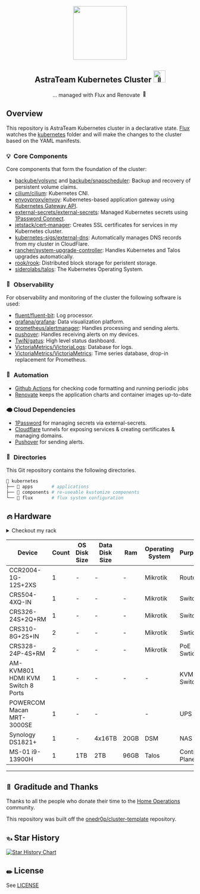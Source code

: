<div align="center">

<img width="144px" height="144px" src="https://raw.githubusercontent.com/astrateam-net/home-cluster/main/docs/src/assets/logo.png"/>

## AstraTeam Kubernetes Cluster <img src="https://fonts.gstatic.com/s/e/notoemoji/latest/1f680/512.gif" alt="🚀" width="32" height="32">


... managed with Flux and Renovate <img src="https://fonts.gstatic.com/s/e/notoemoji/latest/1f916/512.gif" alt="🤖" width="16" height="16">

</div>



</div>

## Overview

This repository is AstraTeam Kubernetes cluster in a declarative state. [Flux](https://github.com/fluxcd/flux2) watches the [kubernetes](./kubernetes/) folder and will make the changes to the cluster based on the YAML manifests.

### <img src="https://fonts.gstatic.com/s/e/notoemoji/latest/1f4a1/512.gif" alt="💡" width="16" height="16"> Core Components

Core components that form the foundation of the cluster:

- [backube/volsync](https://github.com/backube/volsync) and [backube/snapscheduler](https://github.com/backube/snapscheduler): Backup and recovery of persistent volume claims.
- [cilium/cilium](https://github.com/cilium/cilium): Kubernetes CNI.
- [envoyproxy/envoy](https://github.com/envoyproxy/gateway): Kubernetes-based application gateway using [Kubernetes Gateway API](https://gateway-api.sigs.k8s.io/).
- [external-secrets/external-secrets](https://github.com/external-secrets/external-secrets): Managed Kubernetes secrets using [1Password Connect](https://github.com/1Password/connect).
- [jetstack/cert-manager](https://cert-manager.io/docs/): Creates SSL certificates for services in my Kubernetes cluster.
- [kubernetes-sigs/external-dns](https://github.com/kubernetes-sigs/external-dns): Automatically manages DNS records from my cluster in CloudFlare.
- [rancher/system-upgrade-controller](https://github.com/rancher/system-upgrade-controller): Handles Kubernetes and Talos upgrades automatically.
- [rook/rook](https://github.com/rook/rook): Distributed block storage for peristent storage.
- [siderolabs/talos](https://www.talos.dev/): The Kubernetes Operating System.

### <img src="https://fonts.gstatic.com/s/e/notoemoji/latest/1f6a8/512.gif" alt="🚨" width="16" height="16"> Observability

For observability and monitoring of the cluster the following software is used:

- [fluent/fluent-bit](https://github.com/fluent/fluent-bit): Log processor.
- [grafana/grafana](https://github.com/grafana/grafana): Data visualization platform.
- [prometheus/alertmanager](https://github.com/prometheus/alertmanager): Handles processing and sending alerts.
- [pushover](https://pushover.net): Handles receiving alerts on my devices.
- [TwiN/gatus](https://github.com/TwiN/gatus): High level status dashboard.
- [VictoriaMetrics/VictoriaLogs](https://docs.victoriametrics.com/victorialogs/): Database for logs.
- [VictoriaMetrics/VictoriaMetrics](https://github.com/VictoriaMetrics/VictoriaMetrics): Time series database, drop-in replacement for Prometheus.

### <img src="https://fonts.gstatic.com/s/e/notoemoji/latest/1f916/512.gif" alt="🤖" width="16" height="16"> Automation

- [Github Actions](https://docs.github.com/en/actions) for checking code formatting and running periodic jobs
- [Renovate](https://github.com/renovatebot/renovate) keeps the application charts and container images up-to-date

### <img src="https://fonts.gstatic.com/s/e/notoemoji/latest/1f32a_fe0f/512.gif" alt="🌪" width="16" height="16"> Cloud Dependencies

- [1Password](https://1password.com) for managing secrets via external-secrets.
- [Cloudflare](https://cloudflare.com) tunnels for exposing services & creating certificates & managing domains.
- [Pushover](https://pushover.net/) for sending alerts.


### <img src="https://fonts.gstatic.com/s/e/notoemoji/latest/1f35d/512.gif" alt="🍝" width="16" height="16"> Directories

This Git repository contains the following directories.


```sh
📁 kubernetes
├── 📁 apps       # applications
├── 📁 components # re-useable kustomize components
└── 📁 flux       # flux system configuration
```


## <img src="https://fonts.gstatic.com/s/e/notoemoji/latest/2699_fe0f/512.gif" alt="⚙" width="16" height="16"> Hardware

<details>
  <summary>Checkout my rack</summary>

  <img src="https://raw.githubusercontent.com/astrateam-net/k8s-cluster/main/" align="center" alt="rack" height="900px"/>
</details>


| Device                                                | Count | OS Disk Size  | Data Disk Size       | Ram     | Operating System | Purpose           |
|-------------------------------------------------------|-------|---------------|----------------------|---------|------------------|-------------------|
| CCR2004-1G-12S+2XS                                    | 1     | -             | -                    | -       | Mikrotik         | Router            |
| CRS504-4XQ-IN                                         | 1     | -             | -                    | -       | Mikrotik         | Switch            |
| CRS326-24S+2Q+RM                                      | 1     | -             | -                    | -       | Mikrotik         | Switch            |
| CRS310-8G+2S+IN                                       | 2     | -             | -                    | -       | Mikrotik         | Swtich            |
| CRS328-24P-4S+RM                                      | 2     | -             | -                    | -       | Mikrotik         | PoE Swtich        ||
| AM-KVM801 HDMI KVM Switch 8 Ports                     | 1     | -             | -                    | -       | -                | KVM Switch        |
| POWERCOM Macan MRT-3000SE                             | 1     | -             | -                    |         | -                | UPS               |
| Synology DS1821+                                      | 1     | -             | 4x16TB               | 20GB    | DSM              | NAS               |
| MS-01 i9-13900H                                       | 1     | 1TB           | 2TB                  | 96GB    | Talos            | Control Plane     |

---

## <img src="https://fonts.gstatic.com/s/e/notoemoji/latest/1f64f/512.gif" alt="🙏" width="16" height="16"> Graditude and Thanks

Thanks to all the people who donate their time to the [Home Operations](https://discord.gg/home-operations) community.

This repository was built off the [onedr0p/cluster-template](https://github.com/onedr0p/cluster-template) repository.

## <img src="https://fonts.gstatic.com/s/e/notoemoji/latest/2728/512.gif" alt="✨" width="16" height="16"> Star History

[![Star History Chart](https://api.star-history.com/svg?repos=astrateam-net/k8s-cluter&type=Date)](https://star-history.com/#astrateam-net/k8s-cluster&Date)

## <img src="https://fonts.gstatic.com/s/e/notoemoji/latest/270f_fe0f/512.gif" alt="✏" width="16" height="16"> License

See [LICENSE](./LICENSE)
